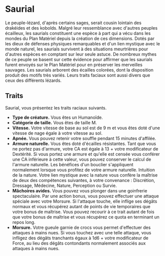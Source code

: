 # Saurial

Le peuple-lézard, d'après certains sages, serait cousin lointain des drakéides et des kobolds. Malgré leur ressemblance avec d'autres peuples écailleux, les saurials constituent une espèce à part qui a vécu dans les mondes du Plan Matériel depuis la création de ces dimensions. Dotés par les dieux de défenses physiques remarquables et d'un lien mystique avec le monde naturel, les saurials survivent à des situations meurtrières pour d'autres espèces en comptant sur leur seule astuce. De nombreux mythes de ce peuple se basent sur cette évidence pour affirmer que les saurials furent envoyés sur le Plan Matériel pour en préserver les merveilles sauvages.
Les saurials arborent des écailles colorées, dont la disposition produit des motifs très variés. Leurs traits faciaux sont aussi divers que ceux des différents lézards.

## Traits

Saurial, vous présentez les traits raciaux suivants.

- **Type de créature.** Vous êtes un Humanoïde.
- **Catégorie de taille.** Vous êtes de taille M.
- **Vitesse.** Votre vitesse de base au sol est de 9 m et vous êtes doté d'une vitesse de nage égale à votre vitesse au sol.
- **Apnée.** Vous pouvez retenir votre souffle pendant 15 minutes d'affilée.
- **Armure naturelle.** Vous êtes doté d'écailles résistantes.
  Tant que vous ne portez pas d'armure, votre CA est égale à 13 + votre modificateur de Dextérité. Si vous portez une armure et qu'elle est censée vous conférer une CA inférieure à cette valeur, vous pouvez conserver le calcul de l'armure naturelle. Les bénéfices d'un bouclier s'appliquent normalement lorsque vous profitez de votre armure naturelle.
  Intuition de la nature. Votre lien mystique avec la nature vous confère la maîtrise de deux des compétences suivantes, à votre convenance : Discrétion, Dressage, Médecine, Nature, Perception ou Survie.
- **Mâchoires avides.** Vous pouvez vous plonger dans une goinfrerie spectaculaire. Par une action bonus, vous pouvez effectuer une attaque spéciale avec votre Morsure. Si l'attaque touche, elle inflige ses dégâts normaux et vous récupérez autant de points de vie temporaires que votre bonus de maîtrise. Vous pouvez recourir à ce trait autant de fois que votre bonus de maîtrise et vous récupérez ce quota en terminant un repos long.
- **Morsure.** Votre gueule garnie de crocs vous permet d'effectuer des attaques à mains nues. Si vous touchez avec une telle attaque, vous infligez des dégâts tranchants égaux à 1d6 + votre modificateur de Force, au lieu des dégâts contondants normalement associés aux attaques à mains nues.

